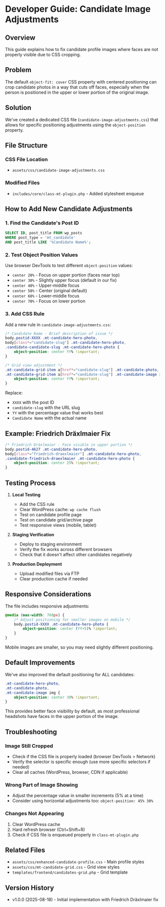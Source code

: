 # Developer Guide: Candidate Image Adjustments

## Overview
This guide explains how to fix candidate profile images where faces are not properly visible due to CSS cropping.

## Problem
The default `object-fit: cover` CSS property with centered positioning can crop candidate photos in a way that cuts off faces, especially when the person is positioned in the upper or lower portion of the original image.

## Solution
We've created a dedicated CSS file (`candidate-image-adjustments.css`) that allows for specific positioning adjustments using the `object-position` property.

## File Structure

### CSS File Location
- `assets/css/candidate-image-adjustments.css`

### Modified Files
- `includes/core/class-mt-plugin.php` - Added stylesheet enqueue

## How to Add New Candidate Adjustments

### 1. Find the Candidate's Post ID
```sql
SELECT ID, post_title FROM wp_posts 
WHERE post_type = 'mt_candidate' 
AND post_title LIKE '%Candidate Name%';
```

### 2. Test Object Position Values
Use browser DevTools to test different `object-position` values:
- `center 20%` - Focus on upper portion (faces near top)
- `center 30%` - Slightly upper focus (default in our fix)
- `center 40%` - Upper-middle focus
- `center 50%` - Center (original default)
- `center 60%` - Lower-middle focus
- `center 70%` - Focus on lower portion

### 3. Add CSS Rule
Add a new rule in `candidate-image-adjustments.css`:

```css
/* Candidate Name - Brief description of issue */
body.postid-XXXX .mt-candidate-hero-photo,
body[class*="candidate-slug"] .mt-candidate-hero-photo,
.candidate-candidate-slug .mt-candidate-hero-photo {
    object-position: center YY% !important;
}

/* Grid view adjustment */
.mt-candidate-grid-item a[href*="candidate-slug"] .mt-candidate-photo,
.mt-candidate-grid-item a[href*="candidate-slug"] .mt-candidate-image img {
    object-position: center YY% !important;
}
```

Replace:
- `XXXX` with the post ID
- `candidate-slug` with the URL slug
- `YY` with the percentage value that works best
- `Candidate Name` with the actual name

## Example: Friedrich Dräxlmaier Fix

```css
/* Friedrich Dräxlmaier - Face visible in upper portion */
body.postid-4627 .mt-candidate-hero-photo,
body[class*="friedrich-draexlmaier"] .mt-candidate-hero-photo,
.candidate-friedrich-draexlmaier .mt-candidate-hero-photo {
    object-position: center 25% !important;
}
```

## Testing Process

1. **Local Testing**
   - Add the CSS rule
   - Clear WordPress cache: `wp cache flush`
   - Test on candidate profile page
   - Test on candidate grid/archive page
   - Test responsive views (mobile, tablet)

2. **Staging Verification**
   - Deploy to staging environment
   - Verify the fix works across different browsers
   - Check that it doesn't affect other candidates negatively

3. **Production Deployment**
   - Upload modified files via FTP
   - Clear production cache if needed

## Responsive Considerations

The file includes responsive adjustments:
```css
@media (max-width: 768px) {
    /* Adjust positioning for smaller images on mobile */
    body.postid-XXXX .mt-candidate-hero-photo {
        object-position: center (YY+5)% !important;
    }
}
```

Mobile images are smaller, so you may need slightly different positioning.

## Default Improvements

We've also improved the default positioning for ALL candidates:
```css
.mt-candidate-hero-photo,
.mt-candidate-photo,
.mt-candidate-image img {
    object-position: center 30% !important;
}
```

This provides better face visibility by default, as most professional headshots have faces in the upper portion of the image.

## Troubleshooting

### Image Still Cropped
- Check if the CSS file is properly loaded (browser DevTools > Network)
- Verify the selector is specific enough (use more specific selectors if needed)
- Clear all caches (WordPress, browser, CDN if applicable)

### Wrong Part of Image Showing
- Adjust the percentage value in smaller increments (5% at a time)
- Consider using horizontal adjustments too: `object-position: 45% 30%`

### Changes Not Appearing
1. Clear WordPress cache
2. Hard refresh browser (Ctrl+Shift+R)
3. Check if CSS file is enqueued properly in `class-mt-plugin.php`

## Related Files
- `assets/css/enhanced-candidate-profile.css` - Main profile styles
- `assets/css/mt-candidate-grid.css` - Grid view styles
- `templates/frontend/candidates-grid.php` - Grid template

## Version History
- v1.0.0 (2025-08-18) - Initial implementation with Friedrich Dräxlmaier fix